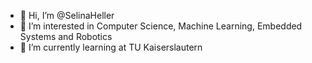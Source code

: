 - 👋 Hi, I’m @SelinaHeller
- 👀 I’m interested in Computer Science, Machine Learning, Embedded Systems and Robotics
- 🌱 I’m currently learning at TU Kaiserslautern


<!---
SelinaHeller/SelinaHeller is a ✨ special ✨ repository because its `README.md` (this file) appears on your GitHub profile.
You can click the Preview link to take a look at your changes.
--->
